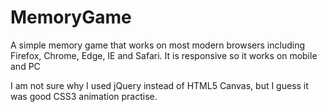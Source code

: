 # MemoryGame

A simple memory game that works on most modern browsers including Firefox, Chrome, Edge, IE and Safari. 
It is responsive so it works on mobile and PC

I am not sure why I used jQuery instead of HTML5 Canvas, but I guess it was good CSS3 animation practise.
